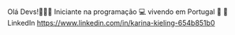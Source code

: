 Olá Devs!👩‍💻✨
Iniciante na programação 💻 vivendo em Portugal 📌
💬 LinkedIn https://www.linkedin.com/in/karina-kieling-654b851b0
